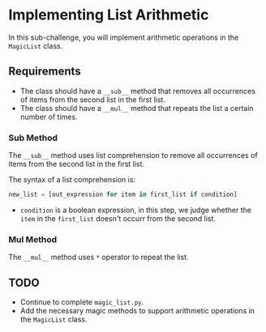 # Implementing List Arithmetic

In this sub-challenge, you will implement arithmetic operations in the `MagicList` class.

## Requirements

- The class should have a `__sub__` method that removes all occurrences of items from the second list in the first list.
- The class should have a `__mul__` method that repeats the list a certain number of times.

### Sub Method

The `__sub__` method uses list comprehension to remove all occurrences of items from the second list in the first list.

The syntax of a list comprehension is:

```python
new_list = [out_expression for item in first_list if condition]
```

- `condition` is a boolean expression, in this step, we judge whether the `item` in the `first_list` doesn't occurr from the second list.

### Mul Method

The `__mul__` method uses `*` operator to repeat the list.

## TODO

- Continue to complete `magic_list.py`.
- Add the necessary magic methods to support arithmetic operations in the `MagicList` class.
